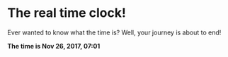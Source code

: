 # The real time clock!

Ever wanted to know what the time is? Well, your journey is about to end!

**The time is Nov 26, 2017, 07:01**